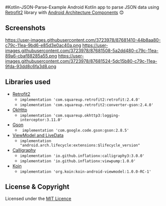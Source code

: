 #Kotlin-JSON-Parse-Example
Android Kotlin app to parse JSON data using [Retrofit2](https://github.com/square/retrofit) library with [Android Architecture Components](https://developer.android.com/topic/libraries/architecture/) :blush:

## Screenshots
https://user-images.githubusercontent.com/3723978/87681410-44b8aa80-c79c-11ea-9bd6-e85d3e0ac40a.png
https://user-images.githubusercontent.com/3723978/87681508-5a2dd480-c79c-11ea-89a6-cbaf88285a55.png
https://user-images.githubusercontent.com/3723978/87681524-5dc15b80-c79c-11ea-9fda-93dd8c6fa3d8.png
## Libraries used
* [Retrofit2](https://github.com/square/retrofit) 
  * `implementation 'com.squareup.retrofit2:retrofit:2.4.0'`
  * `implementation 'com.squareup.retrofit2:converter-gson:2.4.0'`  
* [OkHttp](https://github.com/square/okhttp)
  * `implementation 'com.squareup.okhttp3:logging-interceptor:3.11.0'`  
* [Gson](https://github.com/google/gson)
  * ` implementation 'com.google.code.gson:gson:2.8.5'`  
* [ViewModel and LiveData](https://developer.android.com/topic/libraries/architecture/adding-components)
    * `implementation "android.arch.lifecycle:extensions:$lifecycle_version"`
* [Calligraphy](https://github.com/InflationX/Calligraphy)
    * `implementation 'io.github.inflationx:calligraphy3:3.0.0'`
    * `implementation 'io.github.inflationx:viewpump:1.0.0'`
* [Koin](https://github.com/InsertKoinIO/koin)
    * `implementation 'org.koin:koin-android-viewmodel:1.0.0-RC-1'`
 

## License & Copyright
Licensed under the [MIT Licence](LICENSE)
